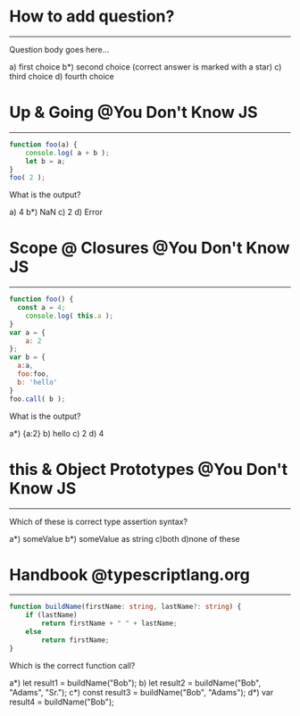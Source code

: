 # How to add question?

---
Question body goes here...

a) first choice
b*) second choice (correct answer is marked with a star)
c) third choice
d) fourth choice

# Up & Going @You Don't Know JS

---
```javascript
function foo(a) {
	console.log( a + b );
	let b = a;
}
foo( 2 );
```

What is the output?

a) 4
b*) NaN
c) 2
d) Error

# Scope @ Closures @You Don't Know JS

---
```javascript
function foo() {
  const a = 4;
	console.log( this.a );
}
var a = {
	a: 2
};
var b = {
  a:a,
  foo:foo,
  b: 'hello'
}
foo.call( b );
```

What is the output?

a*) {a:2}
b) hello
c) 2
d) 4

# this & Object Prototypes @You Don't Know JS

---
Which of these is correct type assertion syntax?

a*) <string>someValue
b*) someValue as string
c)both
d)none of these

# Handbook @typescriptlang.org

---
```typescript
function buildName(firstName: string, lastName?: string) {
    if (lastName)
        return firstName + " " + lastName;
    else
        return firstName;
}
```

Which is the correct function call?

a*) let result1 = buildName("Bob");
b)  let result2 = buildName("Bob", "Adams", "Sr.");
c*) const result3 = buildName("Bob", "Adams");
d*) var result4 = buildName("Bob");
